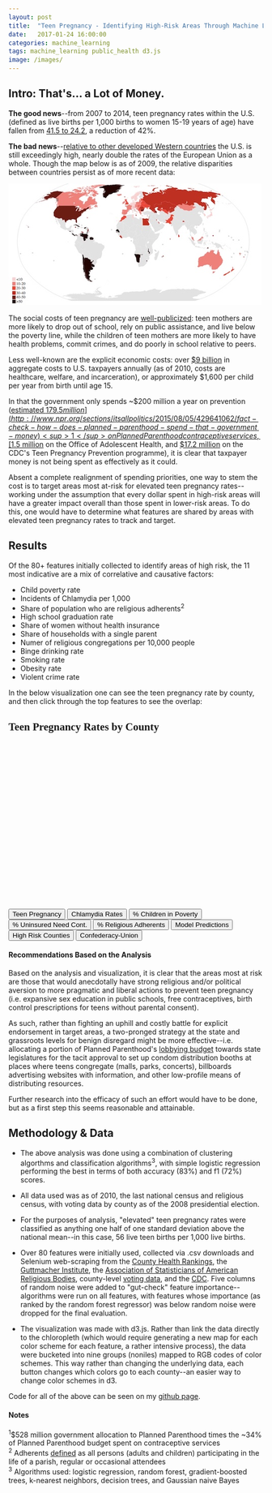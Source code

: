 ```yaml
---
layout: post
title:  "Teen Pregnancy - Identifying High-Risk Areas Through Machine Learning"
date:   2017-01-24 16:00:00
categories: machine_learning
tags: machine_learning public_health d3.js
image: /images/
---
```


## Intro: That's... a Lot of Money.

**The good news**--from 2007 to 2014, teen pregnancy rates within the U.S. (defined as live births per 1,000 births to women 15-19 years of age) have fallen from [41.5 to 24.2](https://www.cdc.gov/teenpregnancy/about/), a reduction of 42%.  

**The bad news**--[relative to other developed Western countries](http://www.dailymail.co.uk/news/article-2794234/uk-highest-rate-teen-pregnancies-western-europe-despite-25-fall-decade.html) the U.S. is still exceedingly high, nearly double the rates of the European Union as a whole. Though the map below is as of 2009, the relative disparities between countries persist as of more recent data:

![Global Teen Pregnancy Rates, 2009](https://github.com/ramohse/ramohse.github.io/blob/master/images/2016-01-23-Teen-Pregnancy/global_birth_rates.jpg?raw=true)

The social costs of teen pregnancy are [well-publicized](https://www.hhs.gov/ash/oah/adolescent-health-topics/reproductive-health/teen-pregnancy/index.html#): teen mothers are more likely to drop out of school, rely on public assistance, and live below the poverty line, while the children of teen mothers are more likely to have health problems, commit crimes, and do poorly in school relative to peers.

Less well-known are the explicit economic costs: over [$9 billion](http://thenationalcampaign.org/sites/default/files/resource-primary-download/counting-it-up-key-data-2013-update.pdf) in aggregate costs to U.S. taxpayers annually (as of 2010, costs are healthcare, welfare, and incarceration), or approximately $1,600 per child per year from birth until age 15.

In that the government only spends ~$200 million a year on prevention ([estimated $179.5 million](http://www.npr.org/sections/itsallpolitics/2015/08/05/429641062/fact-check-how-does-planned-parenthood-spend-that-government-money)<sup>1</sup> on Planned Parenthood contraceptive services, [$1.5 million](https://www.hhs.gov/sites/default/files/budget/fy2016/fy2016-general-departmental-budget-justification.pdf) on the Office of Adolescent Health, and [$17.2 million](https://www.cdc.gov/budget/documents/fy2017/fy-2017-cdc-congressional-justification.pdf) on the CDC's Teen Pregnancy Prevention programme), it is clear that taxpayer money is not being spent as effectively as it could.

Absent a complete realignment of spending priorities, one way to stem the cost is to target areas most at-risk for elevated teen pregnancy rates--working under the assumption that every dollar spent in high-risk areas will have a greater impact overall than those spent in lower-risk areas. To do this, one would have to determine what features are shared by areas with elevated teen pregnancy rates to track and target.

## Results

Of the 80+ features initially collected to identify areas of high risk, the 11 most indicative are a mix of correlative and causative factors:  

* Child poverty rate  
* Incidents of Chlamydia per 1,000  
* Share of population who are religious adherents<sup>2</sup>  
* High school graduation rate
* Share of women without health insurance
* Share of households with a single parent
* Numer of religious congregations per 10,000 people
* Binge drinking rate
* Smoking rate
* Obesity rate
* Violent crime rate

In the below visualization one can see the teen pregnancy rate by county, and then click through the top features to see the overlap:


<meta charset="utf-8">
<style>

.counties {
  fill: none;
}

.states {
  fill: none;
  stroke: #fff;
  stroke-linejoin: round;
}



</style>

  <head>
    <link rel="stylesheet" type="text/css" href="http://fonts.googleapis.com/css?family=Montserrat">
    <style>
    h1 {font-family: Montserrat;}
    h1 {font-size: 150%;}
    </style>
  </head>


  <div id="chart_area" class="wrapper">
      <h1 id="title">Teen Pregnancy Rates by County</h1>
      <p class="space"></p>
  </div>

<svg width="600" height="375"></svg>
<script src="//d3js.org/d3.v4.min.js"></script>
<script src="//d3js.org/topojson.v1.min.js"></script>

<div id="demo">
    <div id="buttons">
    <button id="teen_preg">Teen Pregnancy</button>
    <button id="chlamydia">Chlamydia Rates</button>
    <button id="poverty">% Children in Poverty</button>
    <button id="uninsured">% Uninsured Need Cont.</button>
    <button id="adherents">% Religious Adherents</button>
    <button id="model">Model Predictions</button>
    <button id="high_risk">High Risk Counties</button>
    <button id="confed">Confederacy-Union</button>
    <br>
</div>

<script>

// Range function ala python
function Range(start, stop, step) {
    if (typeof stop == 'undefined') {
        // one param defined
        stop = start;
        start = 0;
    }

    if (typeof step == 'undefined') {
        step = 1;
    }

    if ((step > 0 && start >= stop) || (step < 0 && start <= stop)) {
        return [];
    }

    var result = [];
    for (var i = start; step > 0 ? i < stop : i > stop; i += step) {
        result.push(i);
    }

    return result;
};


var teen_preg_scale = d3.scaleLinear()
	.domain(Range(0, 100, 100/9))
    .range(teen_preg_list)    

var svg = d3.select("svg"),
    width = +svg.attr("width"),
    height = +svg.attr("height");


var rateById = d3.map();
window.rateById = rateById

var projection = d3.geoAlbersUsa()
    .scale(1280)
    .translate([width / 2, height / 2]);


var path = d3.geoPath()
    .projection(projection);



function load_teen_preg(source) {
	d3.queue()
    	.defer(d3.json, "{{url_for('static', filename="us.json")}}")
    	.defer(d3.csv, "{{url_for('static', filename="map.csv")}}", function(d) { rateById.set(+d.id, d); })
    .await(function(error, us, my_csv) {
      if (error) throw error;
      
	for (var key in rateById) {
		for (var inner in rateById[key]) {

			if (rateById[key][inner].indexOf(',') != -1) { continue }
			else { rateById[key][inner] = +rateById[key][inner] }
		}
	};
	console.log(rateById)

	      
    svg.append("g")
        .attr("class", "counties")
      .selectAll("path")
        .data(topojson.feature(us, us.objects.counties).features)
      .enter().append("path")
      	.attr('class', 'cpath')
        .attr("d", path)
  	    .transition()
  	    .duration(2000)
  	    .attr('fill', function(d){return rateById['$' + d.id] == undefined ? '#DCDCDC' : rateById['$' + String(d.id)].preg_rate_color})

    svg.append("path")
        .datum(topojson.mesh(us, us.objects.states, function(a, b) { return a !== b; }))
        .attr("class", "states")
        .attr("d", path);
    });
};

load_teen_preg()

  d3.select("#teen_preg")
  	.on("click", function(d) { 
  	  	d3.selectAll(".cpath")
  	  	.transition(function(r) { return Math.random * 100; })
  	    .delay(function(d, i) { return i * 0.3; })
  	    .attr('fill', function(j){return rateById['$' + j.id] == undefined ? '#DCDCDC' : rateById['$' + String(j.id)].preg_rate_color})
  	    d3.select("#title")
  	    .text('Teen Births per 1,000')
})

  d3.select("#chlamydia")
  	.on("click", function(d) { 
  	  	d3.selectAll(".cpath")
  	  	.transition(function(r) { return Math.random * 100; })
  	    .delay(function(d, i) { return i * 0.3; })
  	    .attr('fill', function(j){return rateById['$' + j.id] == undefined ? '#DCDCDC' : rateById['$' + String(j.id)].chlamydia_rate_color})
  	    d3.select("#title")
  	    .text('Chlamydia Rate per 100,000')
})

  d3.select("#poverty")
  	.on("click", function(d) { 
  	  	d3.selectAll(".cpath")
  	  	.transition()
  	    .delay(function(d, i) { return i * 0.3; })
  	    .attr('fill', function(j){return rateById['$' + j.id] == undefined ? '#DCDCDC' : rateById['$' + String(j.id)].child_poverty_rate_color})
  	    d3.select("#title")
  	    .text('Child Poverty Rate %')
})

  d3.select("#uninsured")
  	.on("click", function(d) { 
  	  	d3.selectAll(".cpath")
  	  	.transition()
  	    .delay(function(d, i) { return i * 0.3; })
  	    .attr('fill', function(j){return rateById['$' + j.id] == undefined ? '#DCDCDC' : rateById['$' + String(j.id)].women_uninsured_rate_color})
  	    d3.select("#title")
  	    .text('Uninsured Women in Need of Contraceptives')
})

  d3.select("#adherents")
  	.on("click", function(d) { 
  	  	d3.selectAll(".cpath")
  	  	.transition()
  	    .delay(function(d, i) { return i * 0.3; })
  	    .attr('fill', function(j){return rateById['$' + j.id] == undefined ? '#DCDCDC' : rateById['$' + String(j.id)].adherents_rate_color})
  	    d3.select("#title")
  	    .text('Religious Adherents as % of Population')
})

  d3.select("#model")
  	.on("click", function(d) { 
  	  	d3.selectAll(".cpath")
  	  	.transition()
  	    .delay(function(d, i) { return i * 0.3; })
  	    .attr('fill', function(j){return rateById['$' + j.id] == undefined ? '#DCDCDC' : rateById['$' + String(j.id)].predicted_vals})
  	    d3.select("#title")
  	    .text('Model Predictions')
})

	
  d3.select("#high_risk")
  	.on("click", function(d) { 
  	  	d3.selectAll(".cpath")
  	  	.transition()
  	    .delay(function(d, i) { return i * 0.3; })
  	    .attr('fill', function(j){return rateById['$' + j.id] == undefined ? '#DCDCDC' : rateById['$' + String(j.id)].feature_rate_color})
  	    d3.select("#title")
  	    .text('High-Risk Counties')
})


  d3.select("#confed")
  	.on("click", function(d) { 
  	  	d3.selectAll(".cpath")
  	  	.transition()
  	    .delay(function(d, i) { return i * 0.3; })
  	    .attr('fill', function(j){return rateById['$' + j.id] == undefined ? '#DCDCDC' : rateById['$' + String(j.id)].civil_war})
  	    d3.select("#title")
  	    .text('High-Risk Counties')
})

</script>  


#### Recommendations Based on the Analysis

Based on the analysis and visualization, it is clear that the areas most at risk are those that would anecdotally have strong religious and/or political aversion to more pragmatic and liberal actions to prevent teen pregnancy (i.e. expansive sex education in public schools, free contraceptives, birth control prescriptions for teens without parental consent).  

As such, rather than fighting an uphill and costly battle for explicit endorsement in target areas, a two-pronged strategy at the state and grassroots levels for benign disregard might be more effective--i.e. allocating a portion of Planned Parenthood's [lobbying budget](https://www.opensecrets.org/lobby/clientsum.php?id=D000000591) towards state legislatures for the tacit approval to set up condom distribution booths at places where teens congregate (malls, parks, concerts), billboards advertising websites with information, and other low-profile means of distributing resources. 
 
Further research into the efficacy of such an effort would have to be done, but as a first step this seems reasonable and attainable.


## Methodology & Data

* The above analysis was done using a combination of clustering algorthms and classification algorithms<sup>3</sup>, with simple logistic regression performing the best in terms of both accuracy (83%) and f1 (72%) scores.

* All data used was as of 2010, the last national census and religious census, with voting data by county as of the 2008 presidential election.

* For the purposes of analysis, "elevated" teen pregnancy rates were classified as anything one half of one standard deviation above the national mean--in this case, 56 live teen births per 1,000 live births. 

* Over 80 features were initially used, collected via .csv downloads and Selenium web-scraping from the [County Health Rankings](http://www.countyhealthrankings.org/rankings/data), the [Guttmacher Institute](https://data.guttmacher.org/regions), the [Association of Statisticians of American Religious Bodies](http://www.rcms2010.org/), county-level [voting data](https://catalog.data.gov/dataset/2008-presidential-general-election-county-results-direct-download), and the [CDC](https://www.cdc.gov/teenpregnancy/). Five columns of random noise were added to "gut-check" feature importance--algorithms were run on all features, with features whose importance (as ranked by the random forest regressor) was below random noise were dropped for the final evaluation.  

* The visualization was made with d3.js. Rather than link the data directly to the chloropleth (which would require generating a new map for each color scheme for each feature, a rather intensive process), the data were bucketed into nine groups (noniles) mapped to RGB codes of color schemes. This way rather than changing the underlying data, each button changes which colors go to each county--an easier way to change color schemes in d3.

Code for all of the above can be seen on my [github page](https://github.com/ramohse/Metis_Teen_Pregnancy).



#### Notes

<sup>1</sup>$528 million government allocation to Planned Parenthood times the ~34% of Planned Parenthood budget spent on contraceptive services  
<sup>2</sup> Adherents [defined](http://www.rcms2010.org/images/2010_US_Religion_Census_Appendix_A.pdf) as all persons (adults and children) participating in the life of a parish, regular or occasional attendees  
<sup>3</sup> Algorithms used: logistic regression, random forest, gradient-boosted trees, k-nearest neighbors, decision trees, and Gaussian naive Bayes